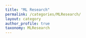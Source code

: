 ```yaml
---
title: "ML Research"
permalink: /categories/MLResearch/
layout: category
author_profile: true
taxonomy: MLResearch
---
```

